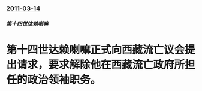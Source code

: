 ### [2011-03-14](/zh/news/2011/03/14/index.md)

##### 第十四世达赖喇嘛
# 第十四世达赖喇嘛正式向西藏流亡议会提出请求，要求解除他在西藏流亡政府所担任的政治领袖职务。



